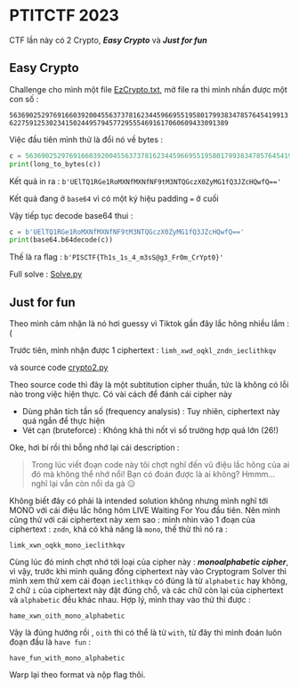 # PTITCTF 2023

CTF lần này có 2 Crypto, ***Easy Crypto*** và ***Just for fun***

## Easy Crypto

Challenge cho mình một file [EzCrypto.txt](https://github.com/HappyFalcon22/Writeup/blob/Master/PTITCTF2023/Crypto/Easy%20Crypto/EzCrypto.txt), mở file ra thì mình nhần được một con số : 

```56369025297691660392004556373781623445966955195801799383478576454199136227591253023415024495794577295554691617060609433091389```

Việc đầu tiên mình thử là đổi nó về bytes :

```Python
c = 56369025297691660392004556373781623445966955195801799383478576454199136227591253023415024495794577295554691617060609433091389
print(long_to_bytes(c))
```

Kết quả in ra : `b'UElTQ1RGe1RoMXNfMXNfNF9tM3NTQGczX0ZyMG1fQ3JZcHQwfQ=='`

Kết quả đang ở `base64` vì có một ký hiệu padding `=` ở cuối

Vậy tiếp tục decode base64 thui :

```Python
c = b'UElTQ1RGe1RoMXNfMXNfNF9tM3NTQGczX0ZyMG1fQ3JZcHQwfQ=='
print(base64.b64decode(c))
```

Thế là ra flag : `b'PISCTF{Th1s_1s_4_m3sS@g3_Fr0m_CrYpt0}'`

Full solve : [Solve.py](https://github.com/HappyFalcon22/Writeup/blob/Master/PTITCTF2023/Crypto/Easy%20Crypto/Solve.py)

## Just for fun

Theo mình cảm nhận là nó hơi guessy vì Tiktok gần đây lắc hông nhiều lắm :(

Trước tiên, mình nhận được 1 ciphertext : `limh_xwd_oqkl_zndn_ieclithkqv`

và source code [crypto2.py](https://github.com/HappyFalcon22/Writeup/blob/Master/PTITCTF2023/Crypto/Just%20For%20Fun/crypto2.py)

Theo source code thì đây là một subtitution cipher thuần, tức là không có lỗi nào trong việc hiện thực. Có vài cách để đánh cái cipher này
+ Dùng phân tích tần số (frequency analysis) : Tuy nhiên, ciphertext này quá ngắn để thực hiện
+ Vét cạn (bruteforce) : Không khả thi nốt vì số trường hợp quá lớn (26!)

Oke, hơi bí rồi thì bỗng nhớ lại cái description :

> Trong lúc viết đoạn code này tôi chợt nghĩ đến vũ điệu lắc hông của ai đó mà không thể nhớ nổi! Bạn có đoán được là ai không? Hmmm... nghĩ lại vẫn còn nổi da gà 😑

Không biết đây có phải là intended solution không nhưng mình nghĩ tới MONO với cái điệu lắc hông hôm LIVE Waiting For You đầu tiên. Nên mình cũng thử với cái ciphertext này xem sao : mình nhìn vào 1 đoạn của ciphertext : `zndn`, khá có khả năng là `mono`, thế thử thì nó ra :

`limk_xwn_oqkk_mono_ieclithkqv`

Cùng lúc đó mình chợt nhớ tới loại của cipher này : ***monoalphabetic cipher***, vì vậy, trước khi mình quăng đống ciphertext này vào Cryptogram Solver thì mình xem thử xem cái đoạn `ieclithkqv` có đúng là từ `alphabetic` hay không, 2 chữ `i` của ciphertext này đặt đúng chỗ, và các chữ còn lại của ciphertext và `alphabetic` đều khác nhau. Hợp lý, mình thay vào thử thì được : 

`hame_xwn_oith_mono_alphabetic`

Vậy là đúng hướng rồi , `oith` thì có thể là từ `with`, từ đây thì mình đoán luôn đoạn đầu là `have fun` :

`have_fun_with_mono_alphabetic`

Warp lại theo format và nộp flag thôi.




